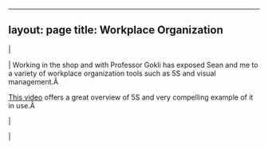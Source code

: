 

---
layout: page
title: Workplace Organization
---

  

| 
  

 | 
 Working in the shop and with Professor Gokli has exposed Sean and me to a variety of workplace organization tools such as 5S and visual management.Â 
  

[This video](https://drive.google.com/file/d/0B0Jfms0twG8EcE5salhKSEVKUnM/edit?usp=sharing) offers a great overview of 5S and very compelling example of it in use.Â 

 | 
  

 |

  

